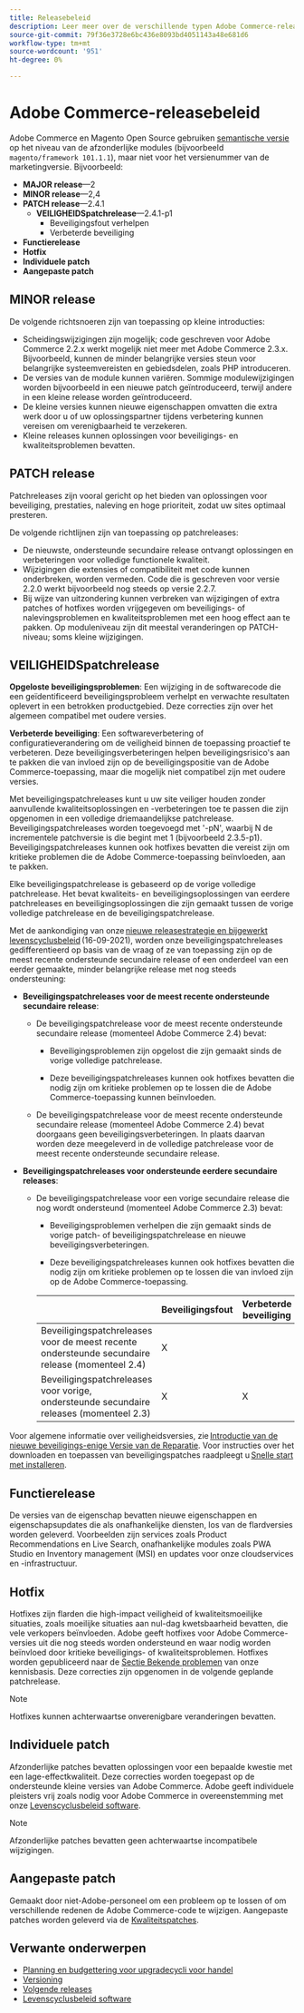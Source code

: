 ```yaml
---
title: Releasebeleid
description: Leer meer over de verschillende typen Adobe Commerce-releases, zoals kleine patches, beveiligingspatches, functies, hotfix, afzonderlijke patches en aangepaste patches.
source-git-commit: 79f36e3728e6bc436e8093bd4051143a48e681d6
workflow-type: tm+mt
source-wordcount: '951'
ht-degree: 0%

---
```



# Adobe Commerce-releasebeleid

Adobe Commerce en Magento Open Source gebruiken [semantische versie](https://semver.org/) op het niveau van de afzonderlijke modules (bijvoorbeeld `magento/framework 101.1.1`), maar niet voor het versienummer van de marketingversie. Bijvoorbeeld:

- **MAJOR release**—2
- **MINOR release**—2,4
- **PATCH release**—2.4.1
   - **VEILIGHEIDSpatchrelease**—2.4.1-p1
      - Beveiligingsfout verhelpen
      - Verbeterde beveiliging
- **Functierelease**
- **Hotfix**
- **Individuele patch**
- **Aangepaste patch**

## MINOR release

De volgende richtsnoeren zijn van toepassing op kleine introducties:

- Scheidingswijzigingen zijn mogelijk; code geschreven voor Adobe Commerce 2.2.x werkt mogelijk niet meer met Adobe Commerce 2.3.x. Bijvoorbeeld, kunnen de minder belangrijke versies steun voor belangrijke systeemvereisten en gebiedsdelen, zoals PHP introduceren.
- De versies van de module kunnen variëren. Sommige modulewijzigingen worden bijvoorbeeld in een nieuwe patch geïntroduceerd, terwijl andere in een kleine release worden geïntroduceerd.
- De kleine versies kunnen nieuwe eigenschappen omvatten die extra werk door u of uw oplossingspartner tijdens verbetering kunnen vereisen om verenigbaarheid te verzekeren.
- Kleine releases kunnen oplossingen voor beveiligings- en kwaliteitsproblemen bevatten.

## PATCH release

Patchreleases zijn vooral gericht op het bieden van oplossingen voor beveiliging, prestaties, naleving en hoge prioriteit, zodat uw sites optimaal presteren.

De volgende richtlijnen zijn van toepassing op patchreleases:

- De nieuwste, ondersteunde secundaire release ontvangt oplossingen en verbeteringen voor volledige functionele kwaliteit.
- Wijzigingen die extensies of compatibiliteit met code kunnen onderbreken, worden vermeden. Code die is geschreven voor versie 2.2.0 werkt bijvoorbeeld nog steeds op versie 2.2.7.
- Bij wijze van uitzondering kunnen verbreken van wijzigingen of extra patches of hotfixes worden vrijgegeven om beveiligings- of nalevingsproblemen en kwaliteitsproblemen met een hoog effect aan te pakken. Op moduleniveau zijn dit meestal veranderingen op PATCH-niveau; soms kleine wijzigingen.

## VEILIGHEIDSpatchrelease

**Opgeloste beveiligingsproblemen**: Een wijziging in de softwarecode die een geïdentificeerd beveiligingsprobleem verhelpt en verwachte resultaten oplevert in een betrokken productgebied. Deze correcties zijn over het algemeen compatibel met oudere versies.

**Verbeterde beveiliging**: Een softwareverbetering of configuratieverandering om de veiligheid binnen de toepassing proactief te verbeteren. Deze beveiligingsverbeteringen helpen beveiligingsrisico&#39;s aan te pakken die van invloed zijn op de beveiligingspositie van de Adobe Commerce-toepassing, maar die mogelijk niet compatibel zijn met oudere versies.

Met beveiligingspatchreleases kunt u uw site veiliger houden zonder aanvullende kwaliteitsoplossingen en -verbeteringen toe te passen die zijn opgenomen in een volledige driemaandelijkse patchrelease. Beveiligingspatchreleases worden toegevoegd met &#39;-pN&#39;, waarbij N de incrementele patchversie is die begint met 1 (bijvoorbeeld 2.3.5-p1). Beveiligingspatchreleases kunnen ook hotfixes bevatten die vereist zijn om kritieke problemen die de Adobe Commerce-toepassing beïnvloeden, aan te pakken.

Elke beveiligingspatchrelease is gebaseerd op de vorige volledige patchrelease. Het bevat kwaliteits- en beveiligingsoplossingen van eerdere patchreleases en beveiligingsoplossingen die zijn gemaakt tussen de vorige volledige patchrelease en de beveiligingspatchrelease.

Met de aankondiging van onze [nieuwe releasestrategie en bijgewerkt levenscyclusbeleid](https://business.adobe.com/blog/how-to/accelerating-innovation-through-simplified-release-strategy) (16-09-2021), worden onze beveiligingspatchreleases gedifferentieerd op basis van de vraag of ze van toepassing zijn op de meest recente ondersteunde secundaire release of een onderdeel van een eerder gemaakte, minder belangrijke release met nog steeds ondersteuning:

- **Beveiligingspatchreleases voor de meest recente ondersteunde secundaire release**:

   - De beveiligingspatchrelease voor de meest recente ondersteunde secundaire release (momenteel Adobe Commerce 2.4) bevat:

      - Beveiligingsproblemen zijn opgelost die zijn gemaakt sinds de vorige volledige patchrelease.

      - Deze beveiligingspatchreleases kunnen ook hotfixes bevatten die nodig zijn om kritieke problemen op te lossen die de Adobe Commerce-toepassing kunnen beïnvloeden.
   - De beveiligingspatchrelease voor de meest recente ondersteunde secundaire release (momenteel Adobe Commerce 2.4) bevat doorgaans geen beveiligingsverbeteringen. In plaats daarvan worden deze meegeleverd in de volledige patchrelease voor de meest recente ondersteunde secundaire release.


- **Beveiligingspatchreleases voor ondersteunde eerdere secundaire releases**:

   - De beveiligingspatchrelease voor een vorige secundaire release die nog wordt ondersteund (momenteel Adobe Commerce 2.3) bevat:

      - Beveiligingsproblemen verhelpen die zijn gemaakt sinds de vorige patch- of beveiligingspatchrelease en nieuwe beveiligingsverbeteringen.

      - Deze beveiligingspatchreleases kunnen ook hotfixes bevatten die nodig zijn om kritieke problemen op te lossen die van invloed zijn op de Adobe Commerce-toepassing.

      |  | Beveiligingsfout | Verbeterde beveiliging |
      |--------------------------------------------------------------------------------|--------------|----------------------|
      | Beveiligingspatchreleases voor de meest recente ondersteunde secundaire release (momenteel 2.4) | X |  |
      | Beveiligingspatchreleases voor vorige, ondersteunde secundaire releases (momenteel 2.3) | X | X |


Voor algemene informatie over veiligheidsversies, zie [Introductie van de nieuwe beveiligings-enige Versie van de Reparatie](https://community.magento.com:443/t5/Magento-DevBlog/Introducing-the-New-Security-Patch-Release/ba-p/141287). Voor instructies over het downloaden en toepassen van beveiligingspatches raadpleegt u [Snelle start met installeren](../installation/composer.md).

## Functierelease

De versies van de eigenschap bevatten nieuwe eigenschappen en eigenschapsupdates die als onafhankelijke diensten, los van de flardversies worden geleverd. Voorbeelden zijn services zoals Product Recommendations en Live Search, onafhankelijke modules zoals PWA Studio en Inventory management (MSI) en updates voor onze cloudservices en -infrastructuur.

## Hotfix

Hotfixes zijn flarden die high-impact veiligheid of kwaliteitsmoeilijke situaties, zoals moeilijke situaties aan nul-dag kwetsbaarheid bevatten, die vele verkopers beïnvloeden. Adobe geeft hotfixes voor Adobe Commerce-versies uit die nog steeds worden ondersteund en waar nodig worden beïnvloed door kritieke beveiligings- of kwaliteitsproblemen. Hotfixes worden gepubliceerd naar de [Sectie Bekende problemen](https://support.magento.com/hc/en-us/sections/360003869892-Known-issues-patches-attached-) van onze kennisbasis. Deze correcties zijn opgenomen in de volgende geplande patchrelease.

>[!NOTE]
>
>Hotfixes kunnen achterwaartse onverenigbare veranderingen bevatten.

## Individuele patch

Afzonderlijke patches bevatten oplossingen voor een bepaalde kwestie met een lage-effectkwaliteit. Deze correcties worden toegepast op de ondersteunde kleine versies van Adobe Commerce. Adobe geeft individuele pleisters vrij zoals nodig voor Adobe Commerce in overeenstemming met onze [Levenscyclusbeleid software](https://www.adobe.com/content/dam/cc/en/legal/terms/enterprise/pdfs/Adobe-Commerce-Software-Lifecycle-Policy.pdf).

>[!NOTE]
>
>Afzonderlijke patches bevatten geen achterwaartse incompatibele wijzigingen.

## Aangepaste patch

Gemaakt door niet-Adobe-personeel om een probleem op te lossen of om verschillende redenen de Adobe Commerce-code te wijzigen. Aangepaste patches worden geleverd via de [Kwaliteitspatches](https://experienceleague.adobe.com/docs/commerce-operations/tools/quality-patches-tool/usage.html).

## Verwante onderwerpen

- [Planning en budgettering voor upgradecycli voor handel](https://magento.com/sites/default/files8/2019-08/Magento-Release-Cycle-Infosheet_Aug_2019.pdf)
- [Versioning](https://developer.adobe.com/commerce/php/development/versioning/)
- [Volgende releases](schedule.md)
- [Levenscyclusbeleid software](https://www.adobe.com/content/dam/cc/en/legal/terms/enterprise/pdfs/Adobe-Commerce-Software-Lifecycle-Policy.pdf)

